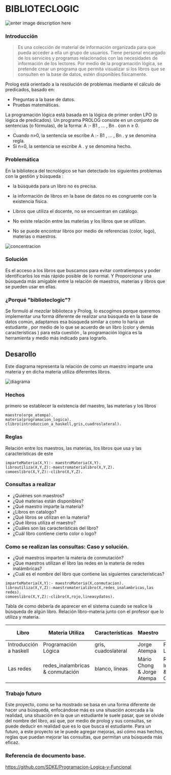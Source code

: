 # BIBLIOTECLOGIC
![enter image description here](https://lh3.googleusercontent.com/WWmZYN0Nj4SVgCeyMjdl4HlZ-4dwoN7YKy7ZuM30BN2usn_D9DHnp05_STjtUm7gcVRq0fQf=s250 "libros.jpg")

### Introducción
> Es una colección de material de información organizada para que pueda acceder a ella un grupo de usuarios. Tiene personal encargado de los servicios y programas relacionados con las necesidades de información de los lectores.
>Por medio de la programación lógica, se pretende crear un programa que permita visualizar si los libros que se consulten en la base de datos, estén disponibles físicamente.

Prolog está orientado a la resolución de problemas mediante el cálculo de predicados, basado en:

* Preguntas a la base de datos.
* Pruebas matemáticas.

La programación lógica está basada en la lógica de primer orden LPO (o lógica de predicados). Un programa PROLOG consiste en un conjunto de sentencias (o fórmulas), de la forma: A :- B1 , ... , Bn . con n ≥ 0.

* Cuando n>0, la sentencia se escribe A :- B1 , ... , Bn . y se denomina regla.
* Si n=0, la sentencia se escribe A . y se denomina hecho.

### Problemática
En la biblioteca del tecnológico se han detectado los siguientes problemas con la gestión y búsqueda :

- la búsqueda para un libro no es precisa.

- la información de libros en la base de datos no es congruente con la existencia física.

- Libros que utiliza el docente, no se encuentran en catálogo.

- No existe relación entre las materias y los libros que se utilizan.

- No se puede encontrar libros por medio de referencias (color, logo), materias o maestros.

![concentracion](https://github.com/simmarin/Biblioteca-Prolog/blob/master/ImagenLibro/busqueda.jpg?raw=true")

### Solución
Es el acceso a los libros que buscamos para evitar contratiempos y poder identificarlos los más rápido posible de lo normal. Y Proporcionar una búsqueda más amigable entre la relación de maestros, materias y libros que se pueden usar en ellas.

### ¿Porqué "biblioteclogic"?
Se formuló al mezclar biblioteca y Prolog, lo escogimos porque queremos implementar una forma diferente de realizar una búsqueda en la base de datos común, adaptamos esa búsqueda similar a como lo haría un estudiante , por medio de lo que se acuerdo de un libro (color y demás características  ) para esta cuestión , la programación lógica es la herramienta y medio más  indicado para lograrlo.

## Desarollo
Este diagrama representa la relación de como un maestro imparte una materia y en dicha materia utiliza diferentes libros.

![diagrama](https://lh3.googleusercontent.com/DaLSMcWUWfohdlkENQyPrtyCpahjvPSmcd8FlJww1nqAgFztLl-1WPO_xlbKFflOFhG_-qSx=s500 "diagrama prolog.png")
### Hechos
primero se establecer la existencia del maestro, las materias y los libros
~~~
maestro(orge_atempa). 
materia(programacion_logica). 
clibro(introduccion_a_haskell,gris,cuadroslateral). 
~~~

### Reglas
Relación entre los maestros, las materias, los libros que usa y las características de este
~~~
imparteMateria(X,Y):- maestroMateria(X,Y). 
libroutiliza(X,Y,Z):-maestromaterialibro(X,Y,Z). 
comoeslibro(X,Y,Z):-clibro(X,Y,Z). 
~~~
### Consultas a realizar
* ¿Quiénes son maestros? 
* ¿Qué materias están disponibles? 
* ¿Qué maestro imparte la materia? 
* ¿Libros en catalogo? 
* ¿Qué libros se utilizan en la materia? 
* ¿Qué libros utiliza el maestro? 
* ¿Cuáles son las características del libro? 
* ¿Cuál libro contiene cierto color o logo? 

### Como se realizan las consultas: Caso y solución.

* ¿Qué maestros imparten la materia de conmutación?
* ¿Que maestros utilizan el libro las redes en la materia de redes inalámbricas?
* ¿Cuál es el nombre del libro que contiene las siguientes características?


~~~
imparteMateria(X,Y):- maestroMateria(X,conmutacion). 
libroutiliza(X,Y,Z):-maestromaterialibro(X,redes_inalambricas,las redes). 
comoeslibro(X,Y,Z):-clibro(X,rojo,lineasydatos). 
~~~

Tabla de como debería de aparecer en el sistema cuando se realice la búsqueda de algún libro. Relación libro-materia junto con el profesor que lo utiliza y materia.

| Libro| Materia Utiliza | Características |Maestro | Maestro Materia |
| ---------- | ---------- | ---------- | ---------- |---------- |
| Introducción a haskell   | Programación Lógica   |gris, cuadoslateral|Jorge Atempa|Programación Lógica|
| Las redes   | redes_inalambricas & conmutación  |blanco, líneas|Mário Chong & Jorge Atempa|Redes Inalambricas & Conmutación|

  
### Trabajo futuro

Este proyecto, como se ha mostrado se basa en una forma diferente de hacer una búsqueda, enfocándose más es una situación acercada a la realidad, una situación en la que un estudiante le suele pasar, que se olvide del nombre del libro, así que, por medio de prolog y sus consultas, se puede deducir en realidad que es lo que busca el estudiante.
Para un futuro, a este proyecto se le puede agregar mejoras, así cómo mas hechos, reglas que puedan mejorar las consultas, que permitan una búsqueda más eficaz.

### Referencia de documento base.
https://github.com/SDKE/Programacion-Logica-y-Funcional